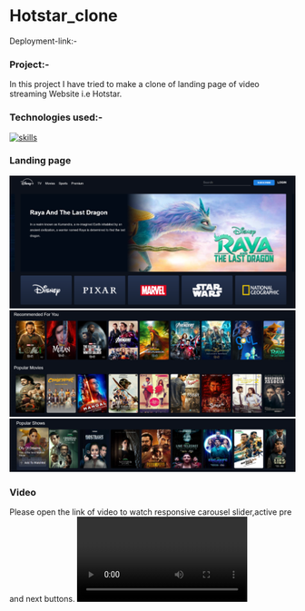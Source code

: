 # Hotstar_clone
Deployment-link:-
### Project:-
In this project I have tried to make a clone of landing page of video streaming Website i.e Hotstar.
### Technologies used:-
[![skills](https://skillicons.dev/icons?i=html,css,js)](https://skillicons.dev)
### Landing page
![landing](https://github.com/Yasaswini25/Hotstar-clone/blob/main/l1.png)
![landing](https://github.com/Yasaswini25/Hotstar-clone/blob/main/l2.png)
![landing](https://github.com/Yasaswini25/Hotstar-clone/blob/main/l3.png)
### Video
Please open the link of video to watch responsive carousel slider,active pre and next buttons.
![video](https://github.com/Yasaswini25/Hotstar-clone/blob/main/v.mp4)

